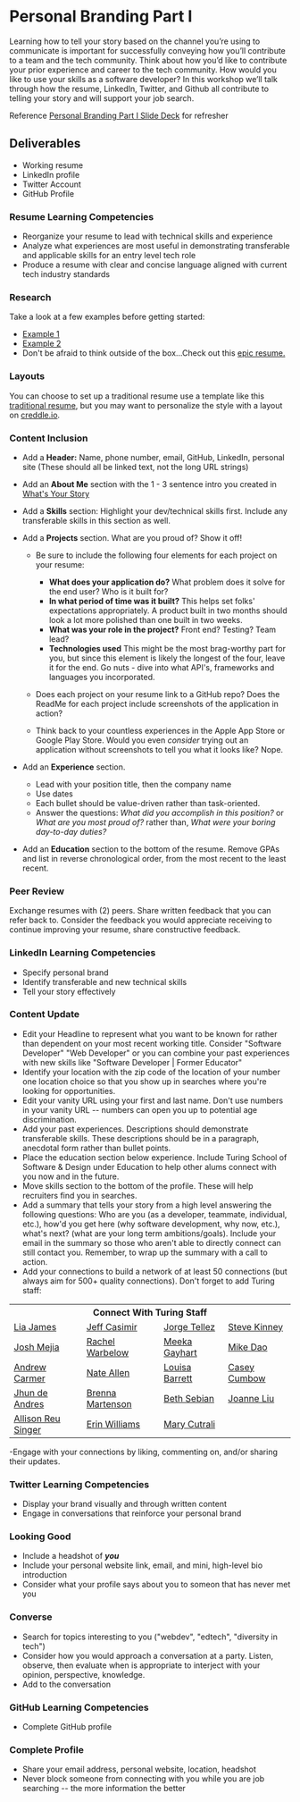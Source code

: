 # Personal Branding Part I
Learning how to tell your story based on the channel you’re using to communicate is important for successfully conveying how you’ll contribute to a team and the tech community. Think about how you’d like to contribute your prior experience and career to the tech community. How would you like to use your skills as a software developer? In this workshop we’ll talk through how the resume, LinkedIn, Twitter, and Github all contribute to telling your story and will support your job search. 

Reference [Personal Branding Part I Slide Deck](/personal-branding.pdf
) for refresher

## Deliverables
- Working resume
- LinkedIn profile
- Twitter Account
- GitHub Profile

### Resume Learning Competencies
- Reorganize your resume to lead with technical skills and experience
- Analyze what experiences are most useful in demonstrating transferable and applicable skills for an entry level tech role
- Produce a resume with clear and concise language aligned with current tech industry standards

### Research
Take a look at a few examples before getting started:

 - [Example 1](https://www.turing.io/sites/default/files/resumes/josh_cass.pdf)
 - [Example 2](https://www.turing.io/sites/default/files/resumes/rose_a_kohn.pdf)
 - Don't be afraid to think outside of the box...Check out this [epic resume.](http://www.rleonardi.com/interactive-resume/)

### Layouts
You can choose to set up a traditional resume use a template like this [traditional resume](visualcv.com/www/google-docs-resume-templates/), but you may want to personalize the style with a layout on [creddle.io](http://creddle.io).

### Content Inclusion
- Add a __Header:__ Name, phone number, email, GitHub, LinkedIn, personal site (These should all be linked text, not the long URL strings)
- Add an __About Me__ section with the 1 - 3 sentence intro you created in [What's Your Story](/Your_Story.md)
- Add a __Skills__ section: Highlight your dev/technical skills first. Include any transferable skills in this section as well.
- Add a __Projects__ section. What are you proud of? Show it off!
	* Be sure to include the following four elements for each project on your resume:
		*	__What does your application do?__ What problem does it solve for the end user? Who is it built for?
		*	__In what period of time was it built?__ This helps set folks' expectations appropriately. A product built in two months should look a lot more polished than one built in two weeks.
		*	__What was your role in the project?__ Front end? Testing? Team lead?
		*	__Technologies used__ This might be the most brag-worthy part for you, but since this element is likely the longest of the four, leave it for the end. Go nuts - dive into what API's, frameworks and languages you incorporated.

	* Does each project on your resume link to a GitHub repo? Does the ReadMe for each project include screenshots of the application in action?

	* Think back to your countless experiences in the Apple App Store or Google Play Store. Would you even _consider_ trying out an application without screenshots to tell you what it looks like? Nope.
- Add an __Experience__ section.

	*	Lead with your position title, then the company name
	*	Use dates
	*	Each bullet should be value-driven rather than task-oriented.
	*	Answer the questions: _What did you accomplish in this position?_ or _What are you most proud of?_ rather than, _What were your boring day-to-day duties?_
- Add an __Education__ section to the bottom of the resume. Remove GPAs and list in reverse chronological order, from the most recent to the least recent.

### Peer Review
Exchange resumes with (2) peers. Share written feedback that you can refer back to. Consider the feedback you would appreciate receiving to continue improving your resume, share constructive feedback.

### LinkedIn Learning Competencies
- Specify personal brand
- Identify transferable and new technical skills
- Tell your story effectively

### Content Update
- Edit your Headline to represent what you want to be known for rather than dependent on your most recent working title. Consider "Software Developer" "Web Developer" or you can combine your past experiences with new skills like "Software Developer | Former Educator"
- Identify your location with the zip code of the location of your number one location choice so that you show up in searches where you're looking for opportunities.
- Edit your vanity URL using your first and last name. Don't use numbers in your vanity URL -- numbers can open you up to potential age discrimination.
- Add your past experiences. Descriptions should demonstrate transferable skills. These descriptions should be in a paragraph, anecdotal form rather than bullet points.
- Place the education section below experience. Include Turing School of Software & Design under Education to help other alums connect with you now and in the future.
- Move skills section to the bottom of the profile. These will help recruiters find you in searches.
- Add a summary that tells your story from a high level answering the following questions: Who are you (as a developer, teammate, individual, etc.), how'd you get here (why software development, why now, etc.), what's next? (what are your  long term ambitions/goals). Include your email in the summary so those who aren't able to directly connect can still contact you. Remember, to wrap up the summary with a call to action.
- Add your connections to build a network of at least 50 connections (but always aim for 500+ quality connections). Don't forget to add Turing staff: 
<table>
  <tr>
  <th colspan="5">Connect With Turing Staff</th>
  </tr>
  <tr>
  <td><a href="https://www.linkedin.com/profile/view?id=30991974&authType=NAME_SEARCH&authToken=nKiA&locale=en_US&trk=tyah&trkInfo=clickedVertical%3Amynetwork%2Cidx%3A1-1-1%2CtarId%3A1437430498336%2Ctas%3Alia%20jame">Lia James</a></td>
  <td><a href="https://www.linkedin.com/in/jcasimir?authType=NAME_SEARCH&authToken=iqEN&locale=en_US&trk=tyah&trkInfo=clickedVertical%3Amynetwork%2CclickedEntityId%3A40587160%2CauthType%3ANAME_SEARCH%2Cidx%3A1-1-1%2CtarId%3A1470970121949%2Ctas%3Ajeff%20ca">Jeff Casimir</a></td>
  <td><a href="https://www.linkedin.com/in/novohispano?authType=NAME_SEARCH&authToken=16ZS&locale=en_US&trk=tyah&trkInfo=clickedVertical%3Amynetwork%2CclickedEntityId%3A20849959%2CauthType%3ANAME_SEARCH%2Cidx%3A1-1-1%2CtarId%3A1470970228139%2Ctas%3AJorge">Jorge Tellez</a></td>
  <td><a href="https://www.linkedin.com/in/stevekinney?authType=NAME_SEARCH&authToken=6npp&locale=en_US&trk=tyah&trkInfo=clickedVertical%3Amynetwork%2CclickedEntityId%3A14483220%2CauthType%3ANAME_SEARCH%2Cidx%3A1-1-1%2CtarId%3A1470970363425%2Ctas%3Asteve%20kin">Steve Kinney</a></td>
   </tr>
   <tr>
  <td><a href="https://www.linkedin.com/in/joshmejia?authType=NAME_SEARCH&authToken=3STz&locale=en_US&trk=tyah&trkInfo=clickedVertical%3Amynetwork%2CclickedEntityId%3A56293325%2CauthType%3ANAME_SEARCH%2Cidx%3A1-1-1%2CtarId%3A1470970399095%2Ctas%3Ajosh%20m">Josh Mejia</a></td>
  <td><a href="https://www.linkedin.com/in/rwarbelow?authType=NAME_SEARCH&authToken=vEQ0&locale=en_US&trk=tyah&trkInfo=clickedVertical%3Amynetwork%2CclickedEntityId%3A249110372%2CauthType%3ANAME_SEARCH%2Cidx%3A1-2-2%2CtarId%3A1470970432281%2Ctas%3Arachel">Rachel Warbelow</a></a></td>
  <td><a href="https://www.linkedin.com/in/romeeka-gayhart-59543915?authType=NAME_SEARCH&authToken=g-4l&locale=en_US&trk=tyah&trkInfo=clickedVertical%3Amynetwork%2CclickedEntityId%3A51835649%2CauthType%3ANAME_SEARCH%2Cidx%3A1-1-1%2CtarId%3A1470970459422%2Ctas%3ARom">Meeka Gayhart</a></td>
  <td><a href="https://www.linkedin.com/in/michaeldao?authType=NAME_SEARCH&authToken=uW_W&locale=en_US&trk=tyah&trkInfo=clickedVertical%3Amynetwork%2CclickedEntityId%3A35154597%2CauthType%3ANAME_SEARCH%2Cidx%3A1-1-1%2CtarId%3A1470970491750%2Ctas%3Amichael%20d">Mike Dao</a></td>
  </tr>
  <tr>
  <td><a href="https://www.linkedin.com/in/andrewcarmer?authType=NAME_SEARCH&authToken=j6pP&locale=en_US&trk=tyah&trkInfo=clickedVertical%3Amynetwork%2CclickedEntityId%3A90187252%2CauthType%3ANAME_SEARCH%2Cidx%3A1-1-1%2CtarId%3A1470970530651%2Ctas%3AAndrew%20Ca">Andrew Carmer</a></td>
  <td><a href="https://www.linkedin.com/in/neightallen?authType=NAME_SEARCH&authToken=xfbk&locale=en_US&trk=tyah&trkInfo=clickedVertical%3Amynetwork%2CclickedEntityId%3A15405068%2CauthType%3ANAME_SEARCH%2Cidx%3A1-1-1%2CtarId%3A1470970564474%2Ctas%3ANate%20Allen">Nate Allen</a></a></td>
  <td><a href="https://www.linkedin.com/in/louisabarrett?authType=NAME_SEARCH&authToken=O6X9&locale=en_US&trk=tyah&trkInfo=clickedVertical%3Amynetwork%2CclickedEntityId%3A18902368%2CauthType%3ANAME_SEARCH%2Cidx%3A1-1-1%2CtarId%3A1470970603391%2Ctas%3ALouisa">Louisa Barrett</a></td>
  <td><a href="https://www.linkedin.com/in/caseycumbow?authType=NAME_SEARCH&authToken=mtKn&locale=en_US&trk=tyah&trkInfo=clickedVertical%3Amynetwork%2CclickedEntityId%3A116336370%2CauthType%3ANAME_SEARCH%2Cidx%3A1-1-1%2CtarId%3A1470970633213%2Ctas%3ACasey%20">Casey Cumbow</a></td>
  </tr>
  <tr>
   <td><a href="https://www.linkedin.com/in/joshuajhun?authType=NAME_SEARCH&authToken=6zOI&locale=en_US&trk=tyah&trkInfo=clickedVertical%3Amynetwork%2CclickedEntityId%3A443442264%2CauthType%3ANAME_SEARCH%2Cidx%3A1-1-1%2CtarId%3A1470970676152%2Ctas%3Aandres">Jhun de Andres</a></td>
  <td><a href="https://www.linkedin.com/in/brennamartenson?authType=NAME_SEARCH&authToken=p8wo&locale=en_US&trk=tyah&trkInfo=clickedVertical%3Amynetwork%2CclickedEntityId%3A81422440%2CauthType%3ANAME_SEARCH%2Cidx%3A1-1-1%2CtarId%3A1470970708687%2Ctas%3ABrenna">Brenna Martenson</a></td>
  <td><a href="https://www.linkedin.com/in/bethsebian?authType=NAME_SEARCH&authToken=oM3c&locale=en_US&trk=tyah&trkInfo=clickedVertical%3Amynetwork%2CclickedEntityId%3A58890792%2CauthType%3ANAME_SEARCH%2Cidx%3A1-1-1%2CtarId%3A1470970738238%2Ctas%3Abeth%20sebian">Beth Sebian</a></td>
  <td><a href="https://www.linkedin.com/in/joanne-m-w-liu-09a98614?authType=NAME_SEARCH&authToken=ZyaM&locale=en_US&trk=tyah&trkInfo=clickedVertical%3Amynetwork%2CclickedEntityId%3A50191606%2CauthType%3ANAME_SEARCH%2Cidx%3A1-1-1%2CtarId%3A1470970770884%2Ctas%3Ajoanne">Joanne Liu</a></td>
  </tr>
   <td><a href="https://www.linkedin.com/in/allisonreu?authType=NAME_SEARCH&authToken=WAyt&locale=en_US&trk=tyah&trkInfo=clickedVertical%3Amynetwork%2CclickedEntityId%3A63016265%2CauthType%3ANAME_SEARCH%2Cidx%3A1-1-1%2CtarId%3A1470970802229%2Ctas%3Aallison">Allison Reu Singer</a></td><td><a href="https://www.linkedin.com/in/erin-neill-williams-793696a8?authType=NAME_SEARCH&authToken=XB3a&locale=en_US&trk=tyah&trkInfo=clickedVertical%3Amynetwork%2CclickedEntityId%3A383897055%2CauthType%3ANAME_SEARCH%2Cidx%3A1-1-1%2CtarId%3A1470970853087%2Ctas%3AErin%20Will">Erin Williams</a></td>
  <td><a href="https://www.linkedin.com/in/maryelizabethcutrali?authType=NAME_SEARCH&authToken=SXv5&locale=en_US&trk=tyah&trkInfo=clickedVertical%3Amynetwork%2CclickedEntityId%3A44368473%2CauthType%3ANAME_SEARCH%2Cidx%3A1-1-1%2CtarId%3A1470970953572%2Ctas%3AMary%20cut">Mary Cutrali</a></td>
    </tr>
</table>


-Engage with your connections by liking, commenting on, and/or sharing their updates.

### Twitter Learning Competencies
- Display your brand visually and through written content
- Engage in conversations that reinforce your personal brand

### Looking Good
- Include a headshot of **_you_**
- Include your personal website link, email, and mini, high-level bio introduction
- Consider what your profile says about you to someon that has never met you
 
### Converse
- Search for topics interesting to you ("webdev", "edtech", "diversity in tech")
- Consider how you would approach a conversation at a party. Listen, observe, then evaluate when is appropriate to interject with your opinion, perspective, knowledge.
- Add to the conversation

### GitHub Learning Competencies
- Complete GitHub profile

### Complete Profile
- Share your email address, personal website, location, headshot
- Never block someone from connecting with you while you are job searching -- the more information the better
